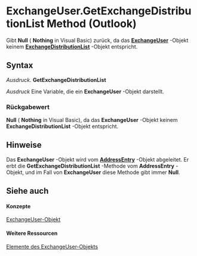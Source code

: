 
# ExchangeUser.GetExchangeDistributionList Method (Outlook)

Gibt  **Null** ( **Nothing** in Visual Basic) zurück, da das **[ExchangeUser](6ec117d1-7fdb-aa36-b567-1242f8238df0.md)** -Objekt keinem **[ExchangeDistributionList](2830dfba-6c0a-a81f-6b98-92ac2aafb59d.md)** -Objekt entspricht.


## Syntax

 _Ausdruck_. **GetExchangeDistributionList**

 _Ausdruck_ Eine Variable, die ein **ExchangeUser** -Objekt darstellt.


### Rückgabewert

 **Null** ( **Nothing** in Visual Basic), da das **ExchangeUser** -Objekt keinem **ExchangeDistributionList** -Objekt entspricht.


## Hinweise

Das  **ExchangeUser** -Objekt wird vom **[AddressEntry](d4a0a85e-8bab-bc56-57bc-d70c3c570c8e.md)** -Objekt abgeleitet. Er erbt die **GetExchangeDistributionList** -Methode vom **AddressEntry** -Objekt, und im Fall von **ExchangeUser** diese Methode gibt immer **Null**.


## Siehe auch


#### Konzepte


[ExchangeUser-Objekt](6ec117d1-7fdb-aa36-b567-1242f8238df0.md)
#### Weitere Ressourcen


[Elemente des ExchangeUser-Objekts](http://msdn.microsoft.com/library/b9489e9d-0b8e-1c8d-d5df-8def4b1ee5e8%28Office.15%29.aspx)